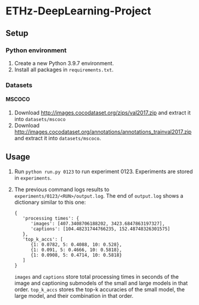 # ETHz-DeepLearning-Project

## Setup

### Python environment

1. Create a new Python 3.9.7 environment.
1. Install all packages in `requirements.txt`.

### Datasets

#### MSCOCO

1. Download http://images.cocodataset.org/zips/val2017.zip and extract it into
   `datasets/mscoco`
1. Download http://images.cocodataset.org/annotations/annotations_trainval2017.zip
   and extract it into `datasets/mscoco`.

## Usage

1. Run `python run.py 0123` to run experiment 0123. Experiments are stored
   in `experiments`.

2. The previous command logs results to `experiments/0123/<RUN>/output.log`.
   The end of `output.log` shows a dictionary similar to this one:
   ```
   {
      'processing times': {
         'images': [407.3408706188202, 3423.6847863197327],
         'captions': [104.48231744766235, 152.48748326301575]
      },
      'top_k_accs': [
         {1: 0.0782, 5: 0.4088, 10: 0.528},
         {1: 0.091, 5: 0.4666, 10: 0.5818},
         {1: 0.0908, 5: 0.4714, 10: 0.5818}
      ]
   }
   ```
   `images` and `captions` store total processing times in seconds of the
   image and captioning submodels of the small and large models in that order.
   `top_k_accs` stores the top-k accuracies of the small model, the large model,
   and their combination in that order.